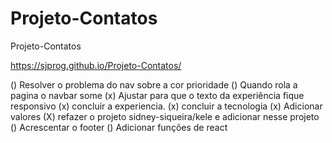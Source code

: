 # Projeto-Contatos


 Projeto-Contatos
 
 https://sjprog.github.io/Projeto-Contatos/

 () Resolver o problema do nav sobre a cor prioridade
 () Quando rola a pagina o navbar some
 (x) Ajustar para que o texto da experiência fique responsivo
 (x) concluir a experiencia.
 (x) concluir a tecnologia
 (x) Adicionar valores
 (X) refazer o projeto sidney-siqueira/kele e adicionar nesse projeto
 () Acrescentar o footer
() Adicionar funções de react
